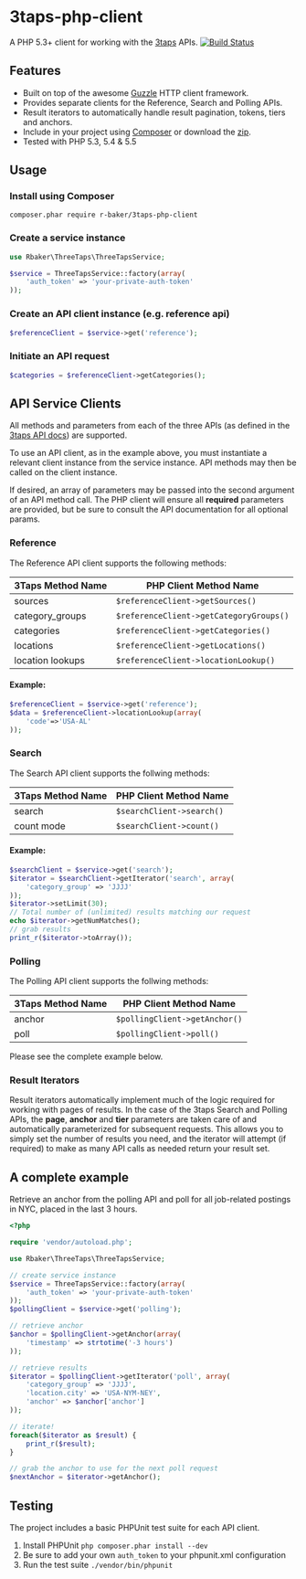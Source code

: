 3taps-php-client
================

A PHP 5.3+ client for working with the [3taps](https://3taps.com) APIs.
[![Build Status](https://travis-ci.org/r-baker/3taps-php-client.png?branch=master)](https://travis-ci.org/r-baker/3taps-php-client)

## Features

* Built on top of the awesome [Guzzle](http://guzzlephp.org) HTTP client framework.
* Provides separate clients for the Reference, Search and Polling APIs.
* Result iterators to automatically handle result pagination, tokens, tiers and anchors.
* Include in your project using [Composer](https://packagist.org/packages/r-baker/3taps-client) or download the [zip](https://github.com/r-baker/3taps-php-client/archive/master.zip).
* Tested with PHP 5.3, 5.4 & 5.5

## Usage

### Install using Composer
```
composer.phar require r-baker/3taps-php-client
```

### Create a service instance

```php
use Rbaker\ThreeTaps\ThreeTapsService;

$service = ThreeTapsService::factory(array(
	'auth_token' => 'your-private-auth-token'
));
```
### Create an API client instance (e.g. reference api)
```php
$referenceClient = $service->get('reference');
```

### Initiate an API request

```php
$categories = $referenceClient->getCategories();
```

## API Service Clients

All methods and parameters from each of the three APIs (as defined in the [3taps API docs](http://docs.3taps.com/)) are supported.

To use an API client, as in the example above, you must instantiate a relevant client instance from the service instance. API methods may then be called on the client instance.

If desired, an array of parameters may be passed into the second argument of an API method call. The PHP client will ensure all **required** parameters are provided, but be sure to consult the API documentation for all optional params.

### Reference
The Reference API client supports the following methods:

3Taps Method Name | PHP Client Method Name
--- | ---
sources | `$referenceClient->getSources()`
category_groups | `$referenceClient->getCategoryGroups()`
categories | `$referenceClient->getCategories()`
locations | `$referenceClient->getLocations()`
location lookups | `$referenceClient->locationLookup()`

#### Example:
```php
$referenceClient = $service->get('reference');
$data = $referenceClient->locationLookup(array(
	'code'=>'USA-AL'
));
```
### Search
The Search API client supports the follwing methods:

3Taps Method Name | PHP Client Method Name
--- | ---
search | `$searchClient->search()`
count mode | `$searchClient->count()`

#### Example:
```php
$searchClient = $service->get('search');
$iterator = $searchClient->getIterator('search', array(
	'category_group' => 'JJJJ'
));
$iterator->setLimit(30);
// Total number of (unlimited) results matching our request
echo $iterator->getNumMatches();
// grab results
print_r($iterator->toArray());
```
### Polling
The Polling API client supports the follwing methods:

3Taps Method Name | PHP Client Method Name
--- | ---
anchor | `$pollingClient->getAnchor()`
poll | `$pollingClient->poll()`

Please see the complete example below.

### Result Iterators
Result iterators automatically implement much of the logic required for working with pages of results. In the case of the 3taps Search and Polling APIs, the **page**, **anchor** and **tier** parameters are taken care of and automatically parameterized for subsequent requests. This allows you to simply set the number of results you need, and the iterator will attempt (if required) to make as many API calls as needed return your result set.

## A complete example
Retrieve an anchor from the polling API and poll for all job-related postings in NYC, placed in the last 3 hours.

```php
<?php

require 'vendor/autoload.php';

use Rbaker\ThreeTaps\ThreeTapsService;

// create service instance
$service = ThreeTapsService::factory(array(
	'auth_token' => 'your-private-auth-token'
));
$pollingClient = $service->get('polling');

// retrieve anchor
$anchor = $pollingClient->getAnchor(array(
	'timestamp' => strtotime('-3 hours')
));

// retrieve results
$iterator = $pollingClient->getIterator('poll', array(
	'category_group' => 'JJJJ',
	'location.city' => 'USA-NYM-NEY',
	'anchor' => $anchor['anchor']
));

// iterate!
foreach($iterator as $result) {
	print_r($result);
}

// grab the anchor to use for the next poll request
$nextAnchor = $iterator->getAnchor();
```
## Testing

The project includes a basic PHPUnit test suite for each API client.

1. Install PHPUnit `php composer.phar install --dev`
2. Be sure to add your own `auth_token` to your phpunit.xml configuration
3. Run the test suite `./vendor/bin/phpunit`
